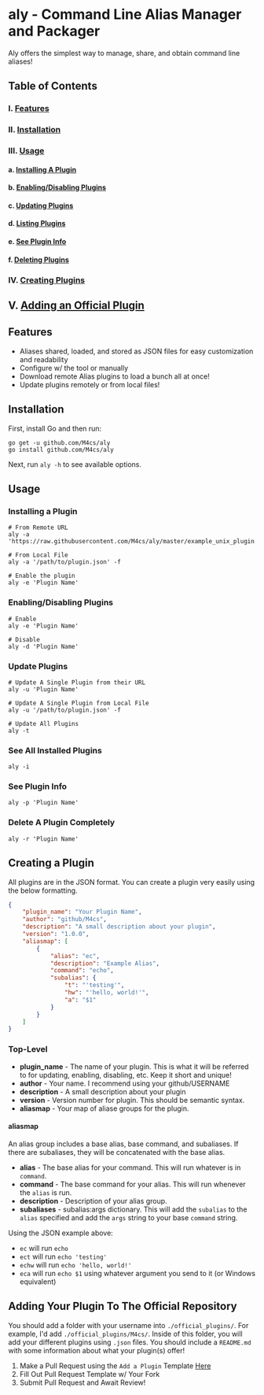 # aly - Command Line Alias Manager and Packager

Aly offers the simplest way to manage, share, and obtain command line aliases!

## Table of Contents

### I. [Features](https://github.com/M4cs/aly#features)
### II. [Installation](https://github.com/M4cs/aly#installation)
### III. [Usage](https://github.com/M4cs/aly#usage)
  #### a. [Installing A Plugin](https://github.com/M4cs/aly#installing-a-plugin)
  #### b. [Enabling/Disabling Plugins](https://github.com/M4cs/aly#enablingdisabling-plugins)
  #### c. [Updating Plugins](https://github.com/M4cs/aly#update-plugins)
  #### d. [Listing Plugins](https://github.com/M4cs/aly#see-all-installed-plugins)
  #### e. [See Plugin Info](https://github.com/M4cs/aly#see-plugin-info)
  #### f. [Deleting Plugins](https://github.com/M4cs/aly#delete-a-plugin-completely)
### IV. [Creating Plugins](https://github.com/M4cs/aly#creating-a-plugin)
## V. [Adding an Official Plugin](https://github.com/M4cs/aly#adding-your-plugin-to-the-official-repository)

## Features

- Aliases shared, loaded, and stored as JSON files for easy customization and readability
- Configure w/ the tool or manually
- Download remote Alias plugins to load a bunch all at once!
- Update plugins remotely or from local files!

## Installation

First, install Go and then run:

```
go get -u github.com/M4cs/aly
go install github.com/M4cs/aly
```

Next, run `aly -h` to see available options.

## Usage

### Installing a Plugin

```
# From Remote URL
aly -a 'https://raw.githubusercontent.com/M4cs/aly/master/example_unix_plugin.json'

# From Local File
aly -a '/path/to/plugin.json' -f

# Enable the plugin
aly -e 'Plugin Name'
```

### Enabling/Disabling Plugins

```
# Enable
aly -e 'Plugin Name'

# Disable
aly -d 'Plugin Name'
```

### Update Plugins

```
# Update A Single Plugin from their URL
aly -u 'Plugin Name'

# Update A Single Plugin from Local File
aly -u '/path/to/plugin.json' -f

# Update All Plugins
aly -t
```

### See All Installed Plugins

```
aly -i
```

### See Plugin Info

```
aly -p 'Plugin Name'
```

### Delete A Plugin Completely

```
aly -r 'Plugin Name'
```

## Creating a Plugin

All plugins are in the JSON format. You can create a plugin very easily using the below formatting.

```json
{
    "plugin_name": "Your Plugin Name",
    "author": "github/M4cs",
    "description": "A small description about your plugin",
    "version": "1.0.0",
    "aliasmap": [
        {
            "alias": "ec",
            "description": "Example Alias",
            "command": "echo",
            "subalias": {
                "t": "'testing'",
                "hw": "'hello, world!'",
                "a": "$1"
            } 
        }
    ]
}
```

### Top-Level

- **plugin_name** - The name of your plugin. This is what it will be referred to for updating, enabling, disabling, etc. Keep it short and unique!
- **author** - Your name. I recommend using your github/USERNAME
- **description** - A small description about your plugin
- **version** - Version number for plugin. This should be semantic syntax.
- **aliasmap** - Your map of aliase groups for the plugin.


#### aliasmap

An alias group includes a base alias, base command, and subaliases. If there are subaliases, they will be concatenated with the base alias.

- **alias** - The base alias for your command. This will run whatever is in `command`.
- **command** - The base command for your alias. This will run whenever the `alias` is run.
- **description** - Description of your alias group.
- **subaliases** - subalias:args dictionary. This will add the `subalias` to the `alias` specified and add the `args` string to your base `command` string.

Using the JSON example above:

- `ec` will run `echo`
- `ect` will run `echo 'testing'`
- `echw` will run `echo 'hello, world!'`
- `eca` will run `echo $1` using whatever argument you send to it (or Windows equivalent)

## Adding Your Plugin To The Official Repository

You should add a folder with your username into `./official_plugins/`. For example, I'd add `./official_plugins/M4cs/`. Inside of this folder, you will add your different plugins using `.json` files. You should include a `README.md` with some information about what your plugin(s) offer!

1. Make a Pull Request using the `Add a Plugin` Template [Here]()
2. Fill Out Pull Request Template w/ Your Fork
3. Submit Pull Request and Await Review!